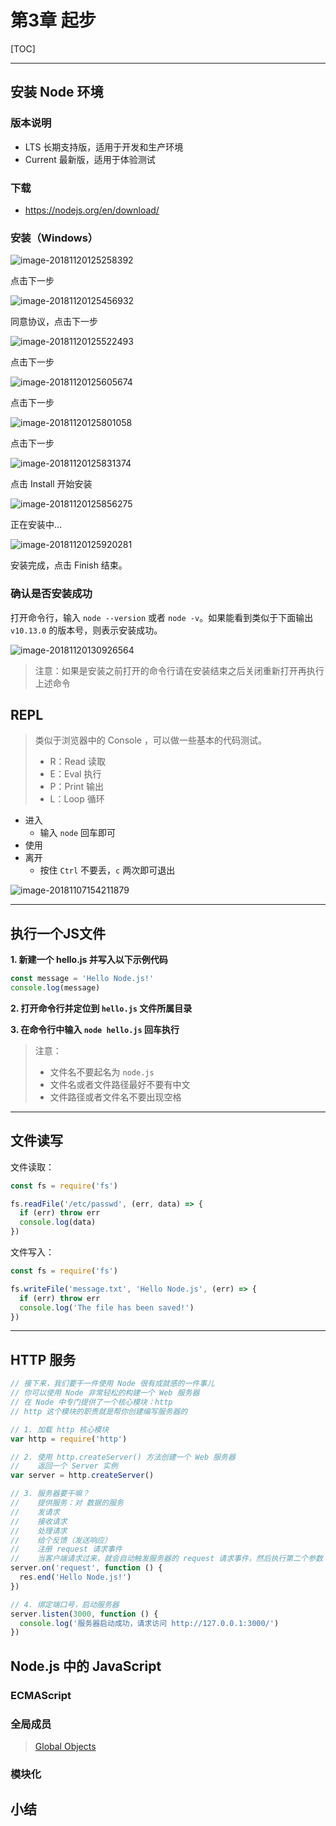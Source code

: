 # 第3章 起步

[TOC]

---

## 安装 Node 环境

### 版本说明

- LTS 长期支持版，适用于开发和生产环境
- Current 最新版，适用于体验测试

### 下载

- https://nodejs.org/en/download/

### 安装（Windows）

![image-20181120125258392](./assets/image-20181120125258392-2689578.png)

点击下一步

![image-20181120125456932](./assets/image-20181120125456932-2689696.png)

同意协议，点击下一步

![image-20181120125522493](./assets/image-20181120125522493-2689722.png)

点击下一步

![image-20181120125605674](./assets/image-20181120125605674-2689765.png)

点击下一步

![image-20181120125801058](./assets/image-20181120125801058-2689881.png)

点击下一步

![image-20181120125831374](./assets/image-20181120125831374-2689911.png)

点击 Install 开始安装

![image-20181120125856275](./assets/image-20181120125856275-2689936.png)

正在安装中...

![image-20181120125920281](./assets/image-20181120125920281-2689960.png)

安装完成，点击 Finish 结束。



### 确认是否安装成功

打开命令行，输入 `node --version` 或者 `node -v`。如果能看到类似于下面输出 `v10.13.0` 的版本号，则表示安装成功。

![image-20181120130926564](./assets/image-20181120130926564-2690566.png)

> 注意：如果是安装之前打开的命令行请在安装结束之后关闭重新打开再执行上述命令

## REPL

> 类似于浏览器中的 Console ，可以做一些基本的代码测试。
>
> - R：Read 读取
> - E：Eval 执行
> - P：Print 输出
> - L：Loop 循环

- 进入
  - 输入 `node` 回车即可
- 使用
- 离开
  - 按住 `Ctrl` 不要丢，`c` 两次即可退出

![image-20181107154211879](./assets/image-20181107154211879.png)

---

## 执行一个JS文件

**1. 新建一个 hello.js 并写入以下示例代码**

```javascript
const message = 'Hello Node.js!'
console.log(message)

```

**2. 打开命令行并定位到 `hello.js` 文件所属目录**

**3. 在命令行中输入 `node hello.js` 回车执行**

> 注意：
> - 文件名不要起名为 `node.js`
> - 文件名或者文件路径最好不要有中文
> - 文件路径或者文件名不要出现空格

---

## 文件读写

文件读取：

```javascript
const fs = require('fs')

fs.readFile('/etc/passwd', (err, data) => {
  if (err) throw err
  console.log(data)
})

```

文件写入：

```javascript
const fs = require('fs')

fs.writeFile('message.txt', 'Hello Node.js', (err) => {
  if (err) throw err
  console.log('The file has been saved!')
})

```

---

## HTTP 服务

```javascript
// 接下来，我们要干一件使用 Node 很有成就感的一件事儿
// 你可以使用 Node 非常轻松的构建一个 Web 服务器
// 在 Node 中专门提供了一个核心模块：http
// http 这个模块的职责就是帮你创建编写服务器的

// 1. 加载 http 核心模块
var http = require('http')

// 2. 使用 http.createServer() 方法创建一个 Web 服务器
//    返回一个 Server 实例
var server = http.createServer()

// 3. 服务器要干嘛？
//    提供服务：对 数据的服务
//    发请求
//    接收请求
//    处理请求
//    给个反馈（发送响应）
//    注册 request 请求事件
//    当客户端请求过来，就会自动触发服务器的 request 请求事件，然后执行第二个参数：回调处理函数
server.on('request', function () {
  res.end('Hello Node.js!')
})

// 4. 绑定端口号，启动服务器
server.listen(3000, function () {
  console.log('服务器启动成功，请求访问 http://127.0.0.1:3000/')
})
```

## Node.js 中的 JavaScript

### ECMAScript

### 全局成员

> [Global Objects](https://nodejs.org/dist/latest-v10.x/docs/api/globals.html)

### 模块化

## 小结